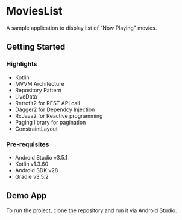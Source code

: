 # MoviesList
A sample application to display list of "Now Playing" movies.

## Getting Started
### Highlights
  + Kotlin
  + MVVM Architecture 
  + Repository Pattern
  + LiveData
  + Retrofit2 for REST API call
  + Dagger2 for Dependcy Injection
  + RxJava2 for Reactive programming
  + Paging library for pagination
  + ConstraintLayout
### Pre-requisites
  + Android Studio v3.5.1
  + Kotlin v1.3.60
  + Android SDK v28
  + Gradle v3.5.2


## Demo App
To run the project, clone the repository and run it via Android Studio.
